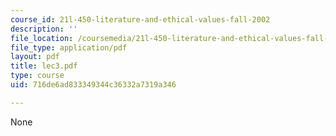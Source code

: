 ```yaml
---
course_id: 21l-450-literature-and-ethical-values-fall-2002
description: ''
file_location: /coursemedia/21l-450-literature-and-ethical-values-fall-2002/716de6ad833349344c36332a7319a346_lec3.pdf
file_type: application/pdf
layout: pdf
title: lec3.pdf
type: course
uid: 716de6ad833349344c36332a7319a346

---
```

None